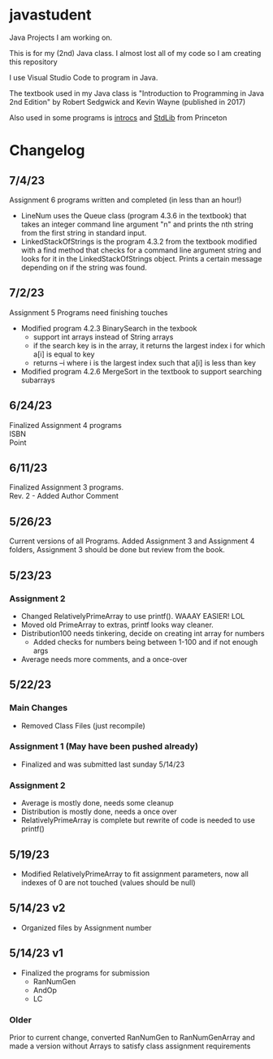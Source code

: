 # javastudent
Java Projects I am working on. 

This is for my (2nd) Java class. I almost lost all of my code so I am creating this repository

I use Visual Studio Code to program in Java.

The textbook used in my Java class is "Introduction to Programming in Java 2nd Edition" by Robert Sedgwick and Kevin Wayne (published in 2017)

Also used in some programs is <a href='https://introcs.cs.princeton.edu/java/code/'>introcs</a> and <a href='https://introcs.cs.princeton.edu/java/stdlib/'>StdLib</a> from Princeton 

<h1>Changelog</h1>

<h2>7/4/23</h2>
Assignment 6 programs written and completed (in less than an hour!)
<ul>
    <li>LineNum uses the Queue class (program 4.3.6 in the textbook) that takes an integer command line argument "n" and prints the nth string from the first string in standard input.
    <li>LinkedStackOfStrings is the program 4.3.2 from the textbook modified with a find method that checks for a command line argument string and looks for it in the LinkedStackOfStrings object. Prints a certain message depending on if the string was found.
</ul>

<h2>7/2/23</h2>
Assignment 5 Programs need finishing touches
<ul>
    <li>Modified program 4.2.3 BinarySearch in the texbook
        <ul>
            <li>support int arrays instead of String arrays
            <li>if the search key is in the array, it returns the largest index i for which a[i] is equal to key
            <li>returns –i where i is the largest index such that a[i] is less than key
        </ul>
    <li>Modified program 4.2.6 MergeSort in the textbook to support searching subarrays
</ul>

<h2>6/24/23</h2>
Finalized Assignment 4 programs
<br>ISBN
<br>Point


<h2>6/11/23</h2>
Finalized Assignment 3 programs. 
<br>
Rev. 2 - Added Author Comment

<h2>5/26/23</h2>

Current versions of all Programs. Added Assignment 3 and Assignment 4 folders, Assignment 3 should be done but review from the book.

<h2>5/23/23</h2>

<h3>Assignment 2</h3>
<ul>
    <li>Changed RelativelyPrimeArray to use printf(). WAAAY EASIER! LOL
    <li>Moved old PrimeArray to extras, printf looks way cleaner.
    <li>Distribution100 needs tinkering, decide on creating int array for numbers
        <ul>
        <li>Added checks for numbers being between 1-100 and if not enough args
        </ul>
    <li>Average needs more comments, and a once-over
</ul>

<h2>5/22/23</h2>

<h3>Main Changes</h3>
<ul>
    <li>Removed Class Files (just recompile)
</ul>

<h3>Assignment 1 (May have been pushed already)</h3>
<ul>
    <li>Finalized and was submitted last sunday 5/14/23
</ul>

<h3>Assignment 2</h3>
<ul>
    <li>Average is mostly done, needs some cleanup
    <li>Distribution is mostly done, needs a once over
    <li>RelativelyPrimeArray is complete but rewrite of code is needed to use printf()
</ul>

<h2>5/19/23</h2>
<ul>
    <li>Modified RelativelyPrimeArray to fit assignment parameters, now all indexes of 0 are not touched (values should be null)
</ul>

<h2>5/14/23 v2</h2>
<ul>
    <li>Organized files by Assignment number
</ul>

<h2>5/14/23 v1</h2>
<ul>
    <li>Finalized the programs for submission
        <ul>
        <li>RanNumGen
        <li>AndOp
        <li>LC
        </ul>
</ul>

<h3>Older</h3>
<p>
Prior to current change, converted RanNumGen to RanNumGenArray and made a version without Arrays to satisfy class assignment requirements</p>
